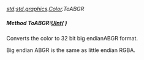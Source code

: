_[std](../../modules/std/std-module.md):[std.graphics](../../modules/std/std-graphics.md).[Color](../../modules/std/std-graphics-color.md).ToABGR_
##### Method ToABGR:[UInt](../../modules/wonkey/wonkey-types-uint.md)(  )
Converts the color to 32 bit big endianABGR format.

Big endian ABGR is the same as little endian RGBA.
